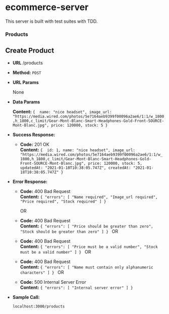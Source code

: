 # ecommerce-server

This server is built with test suites with TDD.

### Products

**Create Product**
----

* **URL**
  /products

* **Method:** 
  `POST`

*  **URL Params**

    None

* **Data Params**
    
    **Content:** `{ 
    name: "nice headset",
    image_url: "https://media.wired.com/photos/5e7164aeb9399f00096a2ae6/1:1/w_1800,h_1800,c_limit/Gear-Mont-Blanc-Smart-Headphones-Gold-Front-SOURCE-Mont-Blanc.jpg",
    price: 120000,
    stock: 5
    }
    `

* **Success Response:**
  
    * **Code:** 201 OK <br />
    **Content:** `{ 
    id: 1,
    name: "nice headset",
    image_url: "https://media.wired.com/photos/5e7164aeb9399f00096a2ae6/1:1/w_1800,h_1800,c_limit/Gear-Mont-Blanc-Smart-Headphones-Gold-Front-SOURCE-Mont-Blanc.jpg",
    price: 120000,
    stock: 5,
    updatedAt: "2021-01-18T10:38:05.747Z",
    createdAt: "2021-01-18T10:38:05.747Z"
    }
    `

* **Error Response:**

  * **Code:** 400 Bad Request <br />
      **Content:** `{
      "errors": [
        "Name required",
        "Image_url required",
        "Price required",
        "Stock required"
      ]
      }
      `

    OR

  * **Code:** 400 Bad Request <br />
      **Content:** `{
      "errors": [
        "Price should be greater than zero",
        "Stock should be greater than zero"
      ]
      }
      `
    OR

  * **Code:** 400 Bad Request <br />
      **Content:** `{
      "errors": [
        "Price must be a valid number",
        "Stock must be a valid number"
      ]
      }
      `
    OR

  * **Code:** 400 Bad Request <br />
      **Content:** `{
      "errors": [
        "Name must contain only alphanumeric characters"
      ]
      }
      `
    OR

  * **Code:** 500 Internal Server Error <br />
    **Content:** `{
      "errors": [
        "Internal server error"
      ]
      }
      `

* **Sample Call:**

    `localhost:3000/products`



